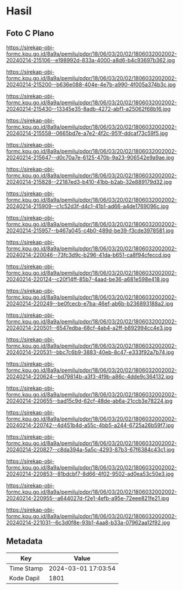 # Hasil

## Foto C Plano

https://sirekap-obj-formc.kpu.go.id/8a9a/pemilu/pdpr/18/06/03/20/02/1806032002002-20240214-215106--e198992d-833a-4000-a8d6-b4c93697b362.jpg

https://sirekap-obj-formc.kpu.go.id/8a9a/pemilu/pdpr/18/06/03/20/02/1806032002002-20240214-215200--b636e088-404e-4e7b-a990-4f005a374b3c.jpg

https://sirekap-obj-formc.kpu.go.id/8a9a/pemilu/pdpr/18/06/03/20/02/1806032002002-20240214-215430--13345e35-8adb-4272-abf1-a25062f68b16.jpg

https://sirekap-obj-formc.kpu.go.id/8a9a/pemilu/pdpr/18/06/03/20/02/1806032002002-20240214-215558--0665bd7e-a7e2-4f2c-951f-ddcaf73c59f5.jpg

https://sirekap-obj-formc.kpu.go.id/8a9a/pemilu/pdpr/18/06/03/20/02/1806032002002-20240214-215647--d0c70a7e-6125-470b-9a23-906542e9a9ae.jpg

https://sirekap-obj-formc.kpu.go.id/8a9a/pemilu/pdpr/18/06/03/20/02/1806032002002-20240214-215828--22187ed3-b410-41bb-b2ab-32e889179d32.jpg

https://sirekap-obj-formc.kpu.go.id/8a9a/pemilu/pdpr/18/06/03/20/02/1806032002002-20240214-215909--c1c52d3f-d4c1-41b1-ad66-a4de1769096c.jpg

https://sirekap-obj-formc.kpu.go.id/8a9a/pemilu/pdpr/18/06/03/20/02/1806032002002-20240214-215957--b467a045-c4b0-489d-be39-f3cde3978581.jpg

https://sirekap-obj-formc.kpu.go.id/8a9a/pemilu/pdpr/18/06/03/20/02/1806032002002-20240214-220046--73fc3d9c-b296-41da-b651-ca8f94cfeccd.jpg

https://sirekap-obj-formc.kpu.go.id/8a9a/pemilu/pdpr/18/06/03/20/02/1806032002002-20240214-220124--c20f14ff-85b7-4aad-be36-a681e598e418.jpg

https://sirekap-obj-formc.kpu.go.id/8a9a/pemilu/pdpr/18/06/03/20/02/1806032002002-20240214-220249--be0fcecb-e7ba-46ef-ab6b-b236893188a2.jpg

https://sirekap-obj-formc.kpu.go.id/8a9a/pemilu/pdpr/18/06/03/20/02/1806032002002-20240214-220501--6547edba-68cf-4ab4-a2ff-b892994cc4e3.jpg

https://sirekap-obj-formc.kpu.go.id/8a9a/pemilu/pdpr/18/06/03/20/02/1806032002002-20240214-220531--bbc7c6b9-3883-40eb-8c47-e333f92a7b74.jpg

https://sirekap-obj-formc.kpu.go.id/8a9a/pemilu/pdpr/18/06/03/20/02/1806032002002-20240214-220624--bd79814b-a3f3-4f9b-a86c-4dde9c364132.jpg

https://sirekap-obj-formc.kpu.go.id/8a9a/pemilu/pdpr/18/06/03/20/02/1806032002002-20240214-220655--bad15c9d-62cf-48de-ab6a-21ccb3e78224.jpg

https://sirekap-obj-formc.kpu.go.id/8a9a/pemilu/pdpr/18/06/03/20/02/1806032002002-20240214-220742--4d451b4d-a55c-4bb5-a244-6725a26b59f7.jpg

https://sirekap-obj-formc.kpu.go.id/8a9a/pemilu/pdpr/18/06/03/20/02/1806032002002-20240214-220827--c8da394a-5a5c-4293-87b3-67f6384c43c1.jpg

https://sirekap-obj-formc.kpu.go.id/8a9a/pemilu/pdpr/18/06/03/20/02/1806032002002-20240214-220853--81bdcbf7-8d66-4f02-9502-ad0ea53c50e3.jpg

https://sirekap-obj-formc.kpu.go.id/8a9a/pemilu/pdpr/18/06/03/20/02/1806032002002-20240214-220955--a644027d-f2e1-4efb-a95e-72eee821fe21.jpg

https://sirekap-obj-formc.kpu.go.id/8a9a/pemilu/pdpr/18/06/03/20/02/1806032002002-20240214-221031--6c3d0f8e-93b1-4aa8-b33a-07962aa12f92.jpg


## Metadata

| Key        | Value               |
| ---------- | ------------------- |
| Time Stamp | 2024-03-01 17:03:54 |
| Kode Dapil | 1801                |



